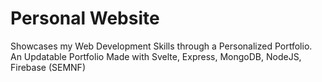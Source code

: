 # Personal Website

Showcases my Web Development Skills through a Personalized Portfolio. An Updatable Portfolio Made with Svelte, Express, MongoDB, NodeJS, Firebase (SEMNF)
